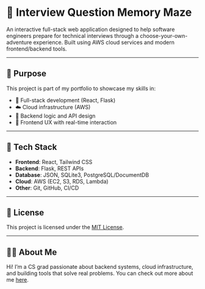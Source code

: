# 🧠 Interview Question Memory Maze

An interactive full-stack web application designed to help software engineers prepare for technical interviews through a choose-your-own-adventure experience. Built using AWS cloud services and modern frontend/backend tools.

---

## 📌 Purpose

This project is part of my portfolio to showcase my skills in:
- 🧰 Full-stack development (React, Flask)
- ☁️ Cloud infrastructure (AWS)
- 🧪 Backend logic and API design
- 🎨 Frontend UX with real-time interaction

---

## 🔧 Tech Stack

- **Frontend**: React, Tailwind CSS
- **Backend**: Flask, REST APIs
- **Database**: JSON, SQLite3, PostgreSQL/DocumentDB
- **Cloud**: AWS (EC2, S3, RDS, Lambda)
- **Other**: Git, GitHub, CI/CD

---

## 📄 License

This project is licensed under the [MIT License](./LICENSE).

---

## 🙋‍♂️ About Me

Hi! I’m a CS grad passionate about backend systems, cloud infrastructure, and building tools that solve real problems. You can check out more about me [here](https://github.com/MyCadence).

